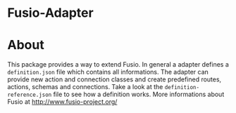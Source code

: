 Fusio-Adapter
=====

# About

This package provides a way to extend Fusio. In general a adapter defines a 
`definition.json` file which contains all informations. The adapter can provide 
new action and connection classes and create predefined routes, actions, 
schemas and connections. Take a look at the `definition-reference.json` file to 
see how a definition works. More informations about Fusio at 
http://www.fusio-project.org/
